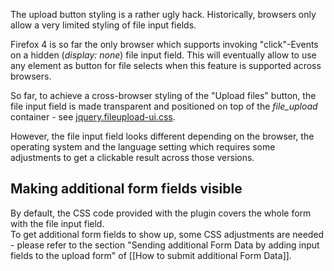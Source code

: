 The upload button styling is a rather ugly hack.
Historically, browsers only allow a very limited styling of file input fields.

Firefox 4 is so far the only browser which supports invoking "click"-Events on a hidden (*display: none*) file input field. This will eventually allow to use any element as button for file selects when this feature is supported across browsers.

So far, to achieve a cross-browser styling of the "Upload files" button, the file input field is made transparent and positioned on top of the *file_upload* container - see [jquery.fileupload-ui.css](https://github.com/blueimp/jQuery-File-Upload/blob/master/jquery.fileupload-ui.css).

However, the file input field looks different depending on the browser, the operating system and the language setting which requires some adjustments to get a clickable result across those versions.

## Making additional form fields visible
By default, the CSS code provided with the plugin covers the whole form with the file input field.  
To get additional form fields to show up, some CSS adjustments are needed - please refer to the section "Sending additional Form Data by adding input fields to the upload form" of [[How to submit additional Form Data]].